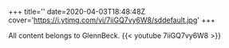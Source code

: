 +++
title=''
date=2020-04-03T18:48:48Z
cover='https://i.ytimg.com/vi/7iiGQ7vy6W8/sddefault.jpg'
+++

All content belongs to GlennBeck.
{{< youtube 7iiGQ7vy6W8 >}}
